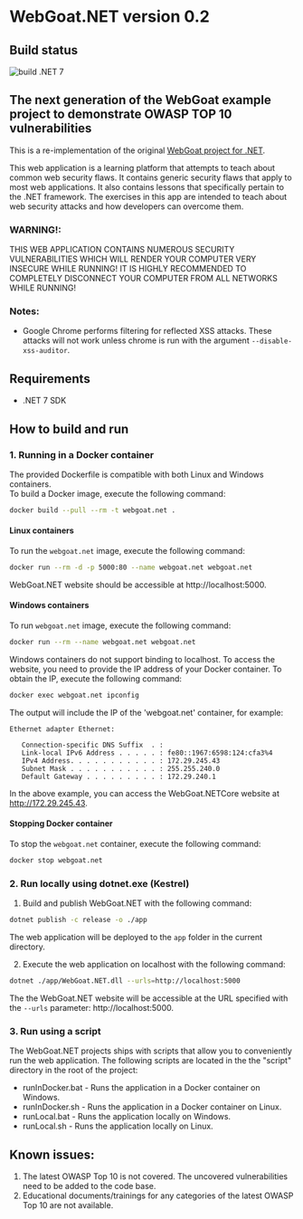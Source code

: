 # WebGoat.NET version 0.2

## Build status

![build .NET 7](https://github.com/tobyash86/WebGoat.NET/workflows/build%20.NET%207/badge.svg)

## The next generation of the WebGoat example project to demonstrate OWASP TOP 10 vulnerabilities

This is a re-implementation of the original [WebGoat project for .NET](https://github.com/rappayne/WebGoat.NET).

This web application is a learning platform that attempts to teach about
common web security flaws. It contains generic security flaws that apply to
most web applications. It also contains lessons that specifically pertain to
the .NET framework. The exercises in this app are intended to teach about 
web security attacks and how developers can overcome them.

### WARNING!: 
THIS WEB APPLICATION CONTAINS NUMEROUS SECURITY VULNERABILITIES 
WHICH WILL RENDER YOUR COMPUTER VERY INSECURE WHILE RUNNING! IT IS HIGHLY
RECOMMENDED TO COMPLETELY DISCONNECT YOUR COMPUTER FROM ALL NETWORKS WHILE
RUNNING!

### Notes:
 - Google Chrome performs filtering for reflected XSS attacks. These attacks
   will not work unless chrome is run with the argument 
   `--disable-xss-auditor`.

## Requirements
- .NET 7 SDK

## How to build and run

### 1. Running in a Docker container

The provided Dockerfile is compatible with both Linux and Windows containers.  
To build a Docker image, execute the following command:

```sh
docker build --pull --rm -t webgoat.net .
```

#### Linux containers

To run the `webgoat.net` image, execute the following command:

```sh
docker run --rm -d -p 5000:80 --name webgoat.net webgoat.net
```

WebGoat.NET website should be accessible at http://localhost:5000.

#### Windows containers

To run `webgoat.net` image, execute the following command:

```sh
docker run --rm --name webgoat.net webgoat.net
```

Windows containers do not support binding to localhost. To access the website, you need to provide the IP address of your Docker container. To obtain the IP, execute the following command:

```sh
docker exec webgoat.net ipconfig
```
The output will include the IP of the 'webgoat.net' container, for example:

```
Ethernet adapter Ethernet:

   Connection-specific DNS Suffix  . : 
   Link-local IPv6 Address . . . . . : fe80::1967:6598:124:cfa3%4
   IPv4 Address. . . . . . . . . . . : 172.29.245.43
   Subnet Mask . . . . . . . . . . . : 255.255.240.0
   Default Gateway . . . . . . . . . : 172.29.240.1
```

In the above example, you can access the WebGoat.NETCore website at http://172.29.245.43.

#### Stopping Docker container

To stop the `webgoat.net` container, execute the following command:

```sh
docker stop webgoat.net
```

### 2. Run locally using dotnet.exe (Kestrel)

1. Build and publish WebGoat.NET with the following command:

```sh
dotnet publish -c release -o ./app 
```

The web application will be deployed to the `app` folder in the current directory.

2. Execute the web application on localhost with the following command:

```sh
dotnet ./app/WebGoat.NET.dll --urls=http://localhost:5000
```

The the WebGoat.NET website will be accessible at the URL specified with the `--urls` parameter: http://localhost:5000.

### 3. Run using a script
The WebGoat.NET projects ships with scripts that allow you to conveniently run the web application. The following scripts are located in the the "script" directory in the root of the project:
- runInDocker.bat - Runs the application in a Docker container on Windows.
- runInDocker.sh - Runs the application in a Docker container on Linux.
- runLocal.bat - Runs the application locally on Windows.
- runLocal.sh - Runs the application locally on Linux.

## Known issues:

1. The latest OWASP Top 10 is not covered. The uncovered vulnerabilities need to be added to the code base.
2. Educational documents/trainings for any categories of the latest OWASP Top 10 are not available.


